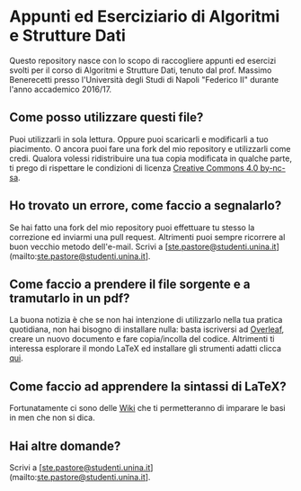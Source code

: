 # Appunti ed Eserciziario di Algoritmi e Strutture Dati

Questo repository nasce con lo scopo di raccogliere appunti ed esercizi svolti per il corso di Algoritmi e Strutture Dati, tenuto dal prof. Massimo Benerecetti presso l'Università degli Studi di Napoli "Federico II" durante l'anno accademico 2016/17.

## Come posso utilizzare questi file?
Puoi utilizzarli in sola lettura. Oppure puoi scaricarli e modificarli a tuo piacimento. O ancora puoi fare una fork del mio repository e utilizzarli come credi. Qualora volessi ridistribuire una tua copia modificata in qualche parte, ti prego di rispettare le condizioni di licenza [Creative Commons 4.0 by-nc-sa](https://creativecommons.org/licenses/by-nc-sa/4.0/).

## Ho trovato un errore, come faccio a segnalarlo?
Se hai fatto una fork del mio repository puoi effettuare tu stesso la correzione ed inviarmi una pull request. Altrimenti puoi sempre ricorrere al buon vecchio metodo dell'e-mail. Scrivi a [ste.pastore@studenti.unina.it](mailto:ste.pastore@studenti.unina.it].

## Come faccio a prendere il file sorgente e a tramutarlo in un pdf?
La buona notizia è che se non hai intenzione di utilizzarlo nella tua pratica quotidiana, non hai bisogno di installare nulla: basta iscriversi ad [Overleaf](https://www.overleaf.com), creare un nuovo documento e fare copia/incolla del codice. Altrimenti ti interessa esplorare il mondo LaTeX ed installare gli strumenti adatti clicca [qui](https://www.latex-project.org/get/).

## Come faccio ad apprendere la sintassi di LaTeX?
Fortunatamente ci sono delle [Wiki](https://en.wikibooks.org/wiki/LaTeX) che ti permetteranno di imparare le basi in men che non si dica.

## Hai altre domande?
Scrivi a [ste.pastore@studenti.unina.it](mailto:ste.pastore@studenti.unina.it].